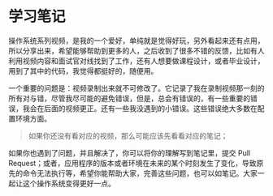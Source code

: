 # 学习笔记

操作系统系列视频，是我的一个爱好，单纯就是觉得好玩，另外看起来还有点用，所以分享出来，希望能够帮助到更多的人，之后收到了很多不错的反馈，比如有人利用视频内容和面试官对线找到了工作，还有人想要做课程设计，或者毕业设计，用到了其中的代码，我觉得都挺好的，随便用。

一个重要的问题是：视频录制出来就不可修改了。它记录了我在录制视频那一刻的所有对与错，尽管我尽可能的避免错误，但是，总会有错误的，有一些重要的错误，我会在后面的视频更正。还有一些我没遇到的小错误。这些错误绝大多数在配置环境方面。

> 如果你还没有看对应的视频，那么可能应该先看看对应的笔记；

如果你也遇到了问题，并且解决了，你可以将你的理解写到笔记里，提交 Pull Request；或者，应用程序的版本或者环境在未来的某个时刻发生了变化，导致原先的命令无法执行等，希望你能帮助大家，完善这些问题，也可以如笔记。大家一起让这个操作系统变得更好一点。
